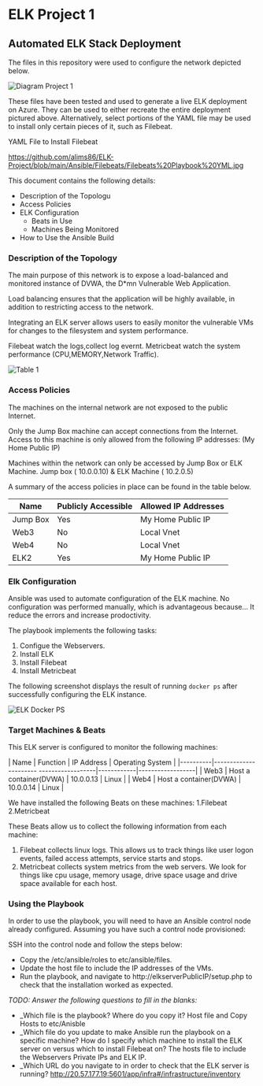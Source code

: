 # ELK Project 1
## Automated ELK Stack Deployment

The files in this repository were used to configure the network depicted below.

![Diagram Project 1](https://user-images.githubusercontent.com/81339363/130390367-0ec2d41d-f9b2-4aff-81c4-1b14f9bc6925.jpg)

These files have been tested and used to generate a live ELK deployment on Azure. They can be used to either recreate the entire deployment pictured above. Alternatively, select portions of the YAML file may be used to install only certain pieces of it, such as Filebeat.

YAML File to Install Filebeat

https://github.com/alims86/ELK-Project/blob/main/Ansible/Filebeats/Filebeats%20Playbook%20YML.jpg


This document contains the following details:
- Description of the Topologu
- Access Policies
- ELK Configuration
  - Beats in Use
  - Machines Being Monitored
- How to Use the Ansible Build


### Description of the Topology

The main purpose of this network is to expose a load-balanced and monitored instance of DVWA, the D*mn Vulnerable Web Application.

Load balancing ensures that the application will be highly available, in addition to restricting access to the network.

Integrating an ELK server allows users to easily monitor the vulnerable VMs for changes to the filesystem and system performance.

Filebeat watch the logs,collect log evernt.
Metricbeat watch the system performance (CPU,MEMORY,Network Traffic).


![Table 1](https://user-images.githubusercontent.com/81339363/130533364-0501aa88-8c1f-430e-bbd4-6084421c9aa4.jpg)


### Access Policies

The machines on the internal network are not exposed to the public Internet. 

Only the Jump Box machine can accept connections from the Internet. Access to this machine is only allowed from the following IP addresses:
 (My Home Public IP)

Machines within the network can only be accessed by Jump Box or ELK Machine.
Jump box ( 10.0.0.10) & ELK Machine  ( 10.2.0.5)

A summary of the access policies in place can be found in the table below.

| Name     | Publicly Accessible | Allowed IP Addresses |
|----------|---------------------|----------------------|
| Jump Box | Yes                 | My Home Public IP    |
| Web3     | No                  | Local Vnet           |
| Web4     | No                  | Local Vnet           |
| ELK2     | Yes                 | My Home Public IP    |

### Elk Configuration

Ansible was used to automate configuration of the ELK machine. No configuration was performed manually, which is advantageous because...
It reduce the errors and increase prodoctivity.

The playbook implements the following tasks:
1. Configue the Webservers.
2. Install ELK
3. Install Filebeat
4. Install Metricbeat

The following screenshot displays the result of running `docker ps` after successfully configuring the ELK instance.

![ELK Docker PS](https://user-images.githubusercontent.com/81339363/130390559-265af6d2-a267-4693-ad18-e3ed53d8324c.jpg)


### Target Machines & Beats
This ELK server is configured to monitor the following machines:

| Name     | Function                                | IP Address | Operating System |
|----------|---------------------- ------------------|------------|------------------|
| Web3     | Host a container(DVWA)                  |  10.0.0.13 | Linux            |
| Web4     | Host a container(DVWA)                  |  10.0.0.14 | Linux            |


We have installed the following Beats on these machines:
1.Filebeat
2.Metricbeat

These Beats allow us to collect the following information from each machine:
1. Filebeat collects linux logs. This allows us to track things like user logon events, failed access attempts, service starts and stops.
2. Metricbeat collects system metrics from the web servers. We look for things like cpu usage, memory usage, drive space usage and drive space available for each host.

### Using the Playbook
In order to use the playbook, you will need to have an Ansible control node already configured. Assuming you have such a control node provisioned: 

SSH into the control node and follow the steps below:
- Copy the /etc/ansible/roles to etc/ansible/files.
- Update the host file to include the IP addresses of the VMs.
- Run the playbook, and navigate to http://elkserverPublicIP/setup.php to check that the installation worked as expected.

_TODO: Answer the following questions to fill in the blanks:_
- _Which file is the playbook? Where do you copy it? Host file and Copy Hosts to etc/Anisble
- _Which file do you update to make Ansible run the playbook on a specific machine? How do I specify which machine to install the ELK server on versus which to install Filebeat on? The hosts file to include the Webservers Private IPs and ELK IP.
- _Which URL do you navigate to in order to check that the ELK server is running?  http://20.57.177.19:5601/app/infra#/infrastructure/inventory





